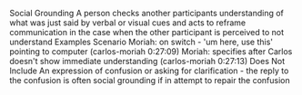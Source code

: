 Social Grounding
A person checks another participants understanding of what was just said by verbal or visual cues and acts to reframe communication in the case when the other participant is perceived to not understand
Examples
Scenario
Moriah: on switch - 'um here, use this' pointing to computer (carlos-moriah 0:27:09)
Moriah: specifies after Carlos doesn't show immediate understanding (carlos-moriah 0:27:13)
Does Not Include
An expression of confusion or asking for clarification - the reply to the confusion is often social grounding if in attempt to repair the confusion
